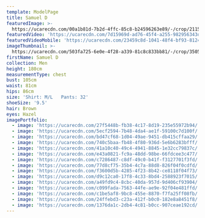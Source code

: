```yaml
---
template: ModelPage
title: Samuel D
featuredImage: >-
  https://ucarecdn.com/00a1b81d-7b2d-4ffc-85c8-b24596263e89/-/crop/2115x1136/0,0/-/preview/
featuredVideo: 'https://ucarecdn.com/7d15969d-ad76-45f4-a255-982956343d15/'
featuredVideoMobile: 'https://ucarecdn.com/23459c8d-1041-48f4-bf93-8124ff55eb78/'
imageThumbnail: >-
  https://ucarecdn.com/503fa725-6e0e-4f28-a339-81c8c833bb81/-/crop/3505x4428/0,67/-/preview/
firstName: Samuel D
collection: Men
height: 180cm
measurementType: chest
bust: 105cm
waist: 81cm
hips: 86cm
size: 'Shirt: M/L   Pants: 32'
shoeSize: '9.5'
hair: Brown
eyes: Hazel
imagePortfolio:
  - image: 'https://ucarecdn.com/27f5448b-fb38-4c17-8d19-235e55972b94/'
  - image: 'https://ucarecdn.com/5ecf2594-7b48-4da4-ae1f-59100c7d100f/'
  - image: 'https://ucarecdn.com/bd47cf68-1d04-49ae-9451-db415cffaa29/'
  - image: 'https://ucarecdn.com/740c5baa-fb48-4f80-936d-5e6b6283bfff/'
  - image: 'https://ucarecdn.com/41a10c40-49c4-4941-8845-1e32cc79837c/'
  - image: 'https://ucarecdn.com/e43a0821-fc9a-48dd-98be-66fdcee3c477/'
  - image: 'https://ucarecdn.com/c7286487-c8df-49c0-b41f-f3127701f3fd/'
  - image: 'https://ucarecdn.com/77d8cf75-35b4-4c7a-88d8-826f04f0cdfd/'
  - image: 'https://ucarecdn.com/f3600d5b-4285-4f23-8b42-ce8118f04f73/'
  - image: 'https://ucarecdn.com/d9c12ca0-17f8-4c33-8bd4-2588923f7015/'
  - image: 'https://ucarecdn.com/a49fd9c4-8cbc-40da-957d-9d406cf93904/'
  - image: 'https://ucarecdn.com/c099fada-7563-44fe-ae9e-92f04e481ffd/'
  - image: 'https://ucarecdn.com/c1be5af8-9bc8-455e-8870-f7fa25ff08fb/'
  - image: 'https://ucarecdn.com/24ffebd3-c23a-412f-b0c0-182e8a8451f8/'
  - image: 'https://ucarecdn.com/1376da1c-2db4-4c81-b0cc-907ceae192cd/'
---
```


